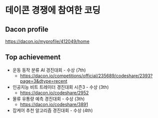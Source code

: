 # 데이콘 경쟁에 참여한 코딩

## Dacon profile
https://dacon.io/myprofile/412049/home

## Top achievement
+ 운동 동작 분류 AI 경진대회 - 수상 (7th)
  + https://dacon.io/competitions/official/235689/codeshare/2393?page=3&dtype=recent
+ 인공지능 비트 트레이더 경진대회 시즌3 - 수상 (3th)
  + https://dacon.io/codeshare/2952
+ 물류 유통량 예측 경진대회 - 수상 (3th)
  + https://dacon.io/codeshare/3891
+ 잡케어 추천 알고리즘 경진대회 - 수상 (4th)
